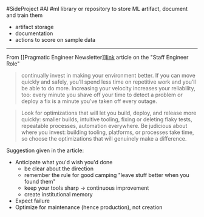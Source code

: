 #SideProject  #AI #ml 
library or repository to store ML artifact, document and train them
- artifact storage
- documentation
- actions to score on sample data

--- 

From [[Pragmatic Engineer Newsletter]][link](https://newsletter.pragmaticengineer.com/p/the-staff-engineers-path?utm_source=pocket_reader) article on the "Staff Engineer Role"

> continually invest in making your environment better. If you can move quickly and safely, you’ll spend less time on repetitive work and you’ll be able to do more. Increasing your velocity increases your reliability, too: every minute you shave off your time to detect a problem or deploy a fix is a minute you’ve taken off every outage.

>  Look for optimizations that will let you build, deploy, and release more quickly: smaller builds, intuitive tooling, fixing or deleting flaky tests, repeatable processes, automation everywhere. Be judicious about where you invest: building tooling, platforms, or processes take time, so choose the optimizations that will genuinely make a difference.

Suggestion given in the article: 
* Anticipate what you'd wish you'd done
	* be clear about the direction
	* remember the rule for good camping "leave stuff better when you found them"
	* keep your tools sharp -> continuous improvement
	* create institutional memory
* Expect failure
* Optimize for maintenance (hence production), not creation
